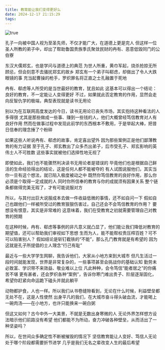 ```yaml
---
title: 教育能让我们变得更好么
date: 2024-12-17 21:15:29
tags:
---
```


![true](https://s2.loli.net/2024/12/17/yIqZQGpKjn5b7Mr.webp)

孔子一向被中国人视为至圣先师，不仅才能广大，在道德上更是完人
但这样一位圣人所教的弟子中，却出了帮助鲁国贵族季氏聚敛民财的冉有、恶意低毁同门的公伯寮

东汉大儒郑玄，也是学问与道德上的典范
为世人所重，黄巾军起，烧杀抢掠无所顾忌，但会刻意不去骚扰郑玄的故乡
郑玄有一个弟子叫郗虑，却做出了令人大跌眼镜的事
充当起曹操的枪手，罗织罪名将正直之士孔融置于死地

冉有、郗虑等人所受的是当世最好的教育，犹且如此
这基本可以得出一个结论：良好的教育，不一定能让人变得更好
不过，如果就此否定教育的作用，显然会走向反智仇学的极端，典型表现就是读书无用论

别以为在互联网高度发达的今日，读书无用论已丧失市场，其实抱持这种看法的人多得很
尤其是那些做成一些事、赚到一些钱的人，他们大概曾经笃信教育对人有良好作用
然而在做事过程中发现此前学的东西根本不敷用，于是举起大棒，把昔日信奉的理念捶了个粉碎

如果这些人听说冉有、郗虑的故事，肯定喜出望外
因为那些案例正是他们鄙薄教育的有力证据
至于孔子、郑玄教出了众多杰出弟子，后市受孔子、郑玄影响的英伟士人不可胜数
这些事实就被他们选择性地无视了

即使如此，我们也不能骤然判决读书无用论者是错误的
毕竟他们也是根据自己鲜活的生命经验得出的结论，这是任何人都不能被夺的
有人试图说服他们，其实当你一旦有这个想法，就已陷入极度被动之中
既然你笃信教育的良好作用，那么你必须是个取得一定成就的人
同时你所信奉的教育与你的成就须有因果关系
整个链条都做得完美无瑕了，才有可能说服对方

所以，与其付出巨大说服成本去做一件收益低微的事情，还不如自问一下
假如自己也跟他们一样被所受过的教育狠狠伤害过，自己还会不会笃信教育的作用？
要想没有恨意，其实是非常难的
这意味着，我们在受教育之初就需要管理自己对教育的预期

在这种时候，冉有、郗虑等事例的非凡意义就凸显了，他们能让我们降低对教育的期望值，还可以帮助我们审视如下思想
生而为人，能不能帮权贵压榨百姓？可不可以陷害别人？
假如结论是斩钉截铁的“不能”，那么孔门教育就是有希望的
因为这就是孔子所提倡的士人理念“行己有耻”

最近与一些大学学生网聊，我告诉他们，大家从小地方来到大城市
但凡生活过一段时间就能发现，世界是非常复杂的，一些事项甚至会挑战你的基础认知
勤劳未必致富、学识带不来效益、敬业难以上位
凡此种种，会令笃信“能者居之”的你痛苦不堪
更有甚者，还会罗织各种“案例”，告诉你寒门难出贵子、阶层逐渐固化，希望你赶紧向命运跪下磕头并就此躺平

动物都护食，人也一样。所以我们从书卷缝隙看到，无论在什么时候，利益壁垒都无处不在，这是人性使然
出身平凡的我们，在大城市奋斗得头破血流，才能喝上一碗肉汤——在小地方，也许只能换来一碗白粥

但这又如何？古今中外一大美景，不就是无数出身寒微的人
无论外界怎样想方设法暗示他们前路没有希望
他们都能不为所动，奋力冲破各种壁垒，从而活出了一种坚姿吗？

所以，在世间众多确定性不断被摧毁的情况下
坚信教育能让人变好、笃信人无论处于哪个阶段都需要折节进学
几乎是我们无名之辈改变人生的最后希望
